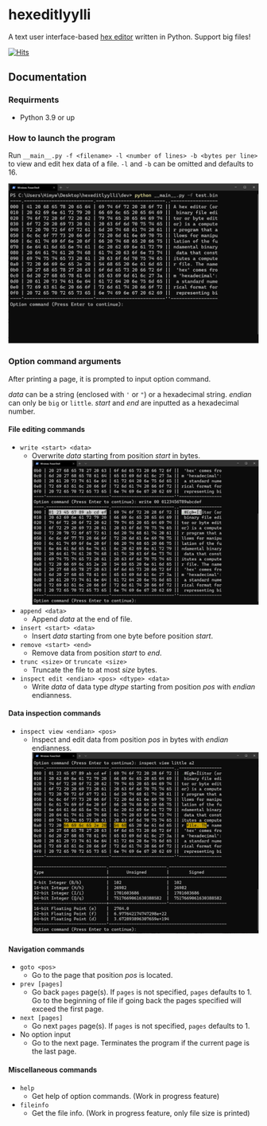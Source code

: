# hexeditlyylli
A text user interface-based [hex editor](https://en.wikipedia.org/wiki/Hex_editor) written in Python. Support big files!

[![Hits](https://hits.seeyoufarm.com/api/count/incr/badge.svg?url=https%3A%2F%2Fgithub.com%2FHaydenBobMutthew%2Fhexeditlyylli%2F&count_bg=%233961FF&title_bg=%23555555&icon=github.svg&icon_color=%23E7E7E7&title=hits&edge_flat=false)](https://github.com/HaydenBobMutthew/hexeditlyylli)

## Documentation

### Requirments
- Python 3.9 or up

### How to launch the program
Run `__main__.py -f <filename> -l <number of lines> -b <bytes per line>` to view and edit hex data of a file.
`-l` and `-b` can be omitted and defaults to 16.

![How it looks after a successful launch](/images/view.png)

### Option command arguments
After printing a page, it is prompted to input option command.

*data* can be a string (enclosed with `'` or `"`) or a hexadecimal string.
*endian* can only be `big` or `little`.
*start* and *end* are inputted as a hexadecimal number.

#### File editing commands
- `write <start> <data>`
  - Overwrite *data* starting from position *start* in bytes.
  ![Write Data](/images/write.png)
- `append <data>`
  - Append *data* at the end of file.
- `insert <start> <data>`
  - Insert *data* starting from one byte before position *start*.
- `remove <start> <end>`
  - Remove data from position *start* to *end*.
- `trunc <size>` or `truncate <size>`
  - Truncate the file to at most *size* bytes.
- `inspect edit <endian> <pos> <dtype> <data>`
  - Write *data* of data type *dtype* starting from position *pos* with *endian* endianness.

#### Data inspection commands
- `inspect view <endian> <pos>`
  - Inspect and edit data from position *pos* in bytes with *endian* endianness.
  ![Inspect Data](/images/inspect_view.png)
  
#### Navigation commands
- `goto <pos>`
  - Go to the page that position *pos* is located.
- `prev [pages]`
  - Go back `pages` page(s). If `pages` is not specified, `pages` defaults to 1. Go to the beginning of file if going back the pages specified will exceed the first page.
- `next [pages]`
  - Go next `pages` page(s). If `pages` is not specified, `pages` defaults to 1.
- No option input
  - Go to the next page. Terminates the program if the current page is the last page.

#### Miscellaneous commands
- `help`
  - Get help of option commands. (Work in progress feature)
- `fileinfo`
  - Get the file info. (Work in progress feature, only file size is printed)